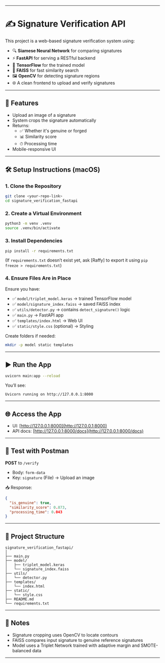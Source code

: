 
---
# ✍️ Signature Verification API

This project is a web-based signature verification system using:

- 🔍 **Siamese Neural Network** for comparing signatures  
- ⚡ **FastAPI** for serving a RESTful backend  
- 🧠 **TensorFlow** for the trained model  
- 🔎 **FAISS** for fast similarity search  
- 🖼️ **OpenCV** for detecting signature regions  
- 🌐 A clean frontend to upload and verify signatures

---

## 🚀 Features

- Upload an image of a signature
- System crops the signature automatically
- Returns:
  - ✅ Whether it's genuine or forged
  - 📊 Similarity score
  - ⏱ Processing time
- Mobile-responsive UI

---

## 🛠 Setup Instructions (macOS)

### 1. Clone the Repository

```bash
git clone <your-repo-link>
cd signature_verification_fastapi
```

### 2. Create a Virtual Environment

```bash
python3 -m venv .venv
source .venv/bin/activate
```

### 3. Install Dependencies

```bash
pip install -r requirements.txt
```

(If `requirements.txt` doesn’t exist yet, ask [Raffy] to export it using `pip freeze > requirements.txt`)

### 4. Ensure Files Are in Place

Ensure you have:
- ✅ `model/triplet_model.keras`  → trained TensorFlow model
- ✅ `model/signature_index.faiss` → saved FAISS index
- ✅ `utils/detector.py`           → contains `detect_signature()` logic
- ✅ `main.py`                     → FastAPI app
- ✅ `templates/index.html`        → Web UI
- ✅ `static/style.css` (optional) → Styling

Create folders if needed:
```bash
mkdir -p model static templates
```

---

## ▶️ Run the App

```bash
uvicorn main:app --reload
```

You’ll see:
```
Uvicorn running on http://127.0.0.1:8000
```

---

## 🌐 Access the App

- UI: [http://127.0.0.1:8000](http://127.0.0.1:8000)
- API docs: [http://127.0.0.1:8000/docs](http://127.0.0.1:8000/docs)

---

## 🧪 Test with Postman

**POST** to `/verify`  
- Body: `form-data`
- Key: `signature` (File) → Upload an image

📥 Response:
```json
{
  "is_genuine": true,
  "similarity_score": 0.873,
  "processing_time": 0.043
}
```

---

## 📁 Project Structure

```
signature_verification_fastapi/
│
├── main.py
├── model/
│   ├── triplet_model.keras
│   └── signature_index.faiss
├── utils/
│   └── detector.py
├── templates/
│   └── index.html
├── static/
│   └── style.css 
├── README.md
└── requirements.txt
```

---

## 🧠 Notes

- Signature cropping uses OpenCV to locate contours
- FAISS compares input signature to genuine reference signatures
- Model uses a Triplet Network trained with adaptive margin and SMOTE-balanced data

---

```